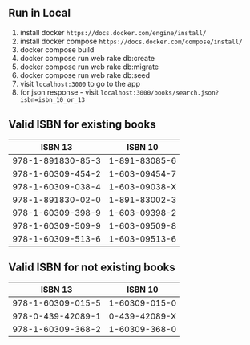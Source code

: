 ## Run in Local

1. install docker
  `https://docs.docker.com/engine/install/`
2. install docker compose
  `https://docs.docker.com/compose/install/`
3. docker compose build
4. docker compose run web rake db:create
5. docker compose run web rake db:migrate
6. docker compose run web rake db:seed
7. visit `localhost:3000` to go to the app
8. for json response - visit `localhost:3000/books/search.json?isbn=isbn_10_or_13`

## Valid ISBN for existing books

|      ISBN 13       |       ISBN 10     |
| ------------------ | ----------------- |
| 978-1-891830-85-3  |  1-891-83085-6    |
| 978-1-60309-454-2  |  1-603-09454-7    |
| 978-1-60309-038-4  |  1-603-09038-X    |
| 978-1-891830-02-0  |  1-891-83002-3    |
| 978-1-60309-398-9  |  1-603-09398-2    |
| 978-1-60309-509-9  |  1-603-09509-8    |
| 978-1-60309-513-6  |  1-603-09513-6    |

## Valid ISBN for not existing books

|      ISBN 13       |       ISBN 10     |
| ------------------ | ----------------- |
| 978-1-60309-015-5  |   1-60309-015-0   |
| 978-0-439-42089-1  |   0-439-42089-X   |
| 978-1-60309-368-2  |   1-60309-368-0   |
